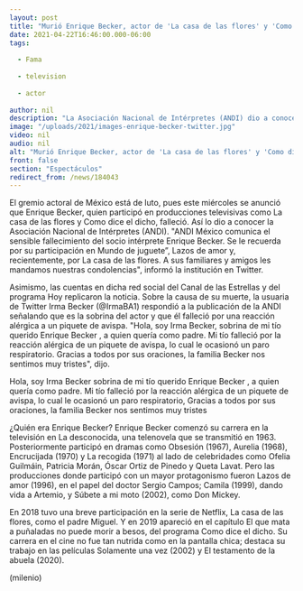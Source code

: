 ```yaml
---
layout: post
title: "Murió Enrique Becker, actor de 'La casa de las flores' y 'Como dice el dicho'"
date: 2021-04-22T16:46:00.000-06:00
tags:
  
  - Fama
  
  - television
  
  - actor
  
author: nil
description: "La Asociación Nacional de Intérpretes (ANDI) dio a conocer la triste noticia; el actor comenzó su carrera en la televisión en la década de los 60. "
image: "/uploads/2021/images-enrique-becker-twitter.jpg"
video: nil
audio: nil
alt: "Murió Enrique Becker, actor de 'La casa de las flores' y 'Como dice el dicho'"
front: false
section: "Espectáculos"
redirect_from: /news/184043
---
```


El gremio actoral de México está de luto, pues este miércoles se anunció que Enrique Becker, quien participó en producciones televisivas como La casa de las flores y Como dice el dicho, falleció. Así lo dio a conocer la Asociación Nacional de Intérpretes (ANDI). "ANDI México comunica el sensible fallecimiento del socio intérprete Enrique Becker. Se le recuerda por su participación en Mundo de juguete”, Lazos de amor y, recientemente, por La casa de las flores. A sus familiares y amigos les mandamos nuestras condolencias", informó la institución en Twitter. 

Asimismo, las cuentas en dicha red social del Canal de las Estrellas y del programa Hoy replicaron la noticia.  Sobre la causa de su muerte, la usuaria de Twitter Irma Becker (@IrmaBA1) respondió a la publicación de la ANDI señalando que es la sobrina del actor y que él falleció por una reacción alérgica a un piquete de avispa. "Hola, soy Irma Becker, sobrina de mi tío querido Enrique Becker , a quien quería como padre. Mi tío falleció por la reacción alérgica de un piquete de avispa, lo cual le ocasionó un paro respiratorio. Gracias a todos por sus oraciones, la familia Becker nos sentimos muy tristes", dijo. 

Hola, soy Irma Becker sobrina de mi tío querido Enrique Becker , a quien quería como padre. Mi tío falleció por la reacción alérgica de un piquete de avispa, lo cual le ocasionó un paro respiratorio, Gracias a todos por sus oraciones, la familia Becker nos sentimos muy tristes 

¿Quién era Enrique Becker? Enrique Becker comenzó su carrera en la televisión en La desconocida, una telenovela que se transmitió en 1963. Posteriormente participó en dramas como Obsesión (1967), Aurelia (1968), Encrucijada (1970) y La recogida (1971) al lado de celebridades como Ofelia Guilmáin, Patricia Morán, Óscar Ortiz de Pinedo y Queta Lavat. Pero las producciones donde participó con un mayor protagonismo fueron Lazos de amor (1996), en el papel del doctor Sergio Campos; Camila (1999), dando vida a Artemio, y Súbete a mi moto (2002), como Don Mickey.  

En 2018 tuvo una breve participación en la serie de Netflix, La casa de las flores, como el padre Miguel. Y en 2019 apareció en el capítulo El que mata a puñaladas no puede morir a besos, del programa Como dice el dicho.  Su carrera en el cine no fue tan nutrida como en la pantalla chica; destaca su trabajo en las películas Solamente una vez (2002) y El testamento de la abuela (2020). 

(milenio)